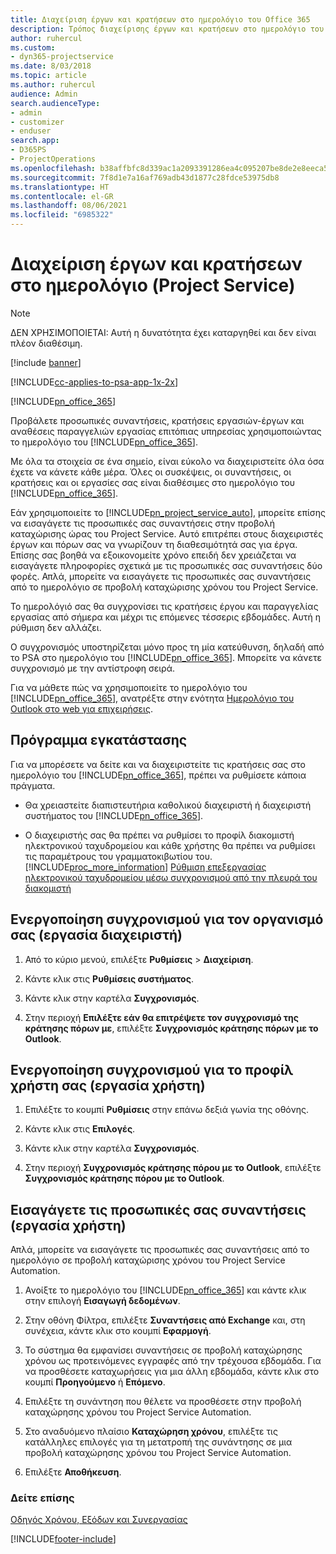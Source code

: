 ```yaml
---
title: Διαχείριση έργων και κρατήσεων στο ημερολόγιο του Office 365
description: Τρόπος διαχείρισης έργων και κρατήσεων στο ημερολόγιο του Office 365
author: ruhercul
ms.custom:
- dyn365-projectservice
ms.date: 8/03/2018
ms.topic: article
ms.author: ruhercul
audience: Admin
search.audienceType:
- admin
- customizer
- enduser
search.app:
- D365PS
- ProjectOperations
ms.openlocfilehash: b38affbfc8d339ac1a2093391286ea4c095207be8de2e8eeca558e6fcc5bcc07
ms.sourcegitcommit: 7f8d1e7a16af769adb43d1877c28fdce53975db8
ms.translationtype: HT
ms.contentlocale: el-GR
ms.lasthandoff: 08/06/2021
ms.locfileid: "6985322"
---
```

# <a name="manage-projects-and-bookings-in-your-calendar-project-service"></a>Διαχείριση έργων και κρατήσεων στο ημερολόγιο (Project Service)

> [!Note]
> ΔΕΝ ΧΡΗΣΙΜΟΠΟΙΕΤΑΙ: Αυτή η δυνατότητα έχει καταργηθεί και δεν είναι πλέον διαθέσιμη.

[!include [banner](../includes/psa-now-project-operations.md)]

[!INCLUDE[cc-applies-to-psa-app-1x-2x](../includes/cc-applies-to-psa-app-1x-2x.md)]

[!INCLUDE[pn_office_365](../includes/pn-office-365.md)] 

Προβάλετε προσωπικές συναντήσεις, κρατήσεις εργασιών-έργων και αναθέσεις παραγγελιών εργασίας επιτόπιας υπηρεσίας χρησιμοποιώντας το ημερολόγιο του [!INCLUDE[pn_office_365](../includes/pn-office-365.md)].  
  
 Με όλα τα στοιχεία σε ένα σημείο, είναι εύκολο να διαχειριστείτε όλα όσα έχετε να κάνετε κάθε μέρα. Όλες οι συσκέψεις, οι συναντήσεις, οι κρατήσεις και οι εργασίες σας είναι διαθέσιμες στο ημερολόγιο του [!INCLUDE[pn_office_365](../includes/pn-office-365.md)].  
  
 Εάν χρησιμοποιείτε το [!INCLUDE[pn_project_service_auto](../includes/pn-project-service-auto.md)], μπορείτε επίσης να εισαγάγετε τις προσωπικές σας συναντήσεις στην προβολή καταχώρισης ώρας του Project Service. Αυτό επιτρέπει στους διαχειριστές έργων και πόρων σας να γνωρίζουν τη διαθεσιμότητά σας για έργα. Επίσης σας βοηθά να εξοικονομείτε χρόνο επειδή δεν χρειάζεται να εισαγάγετε πληροφορίες σχετικά με τις προσωπικές σας συναντήσεις δύο φορές. Απλά, μπορείτε να εισαγάγετε τις προσωπικές σας συναντήσεις από το ημερολόγιο σε προβολή καταχώρισης χρόνου του Project Service.  
  
 Το ημερολόγιό σας θα συγχρονίσει τις κρατήσεις έργου και παραγγελίας εργασίας από σήμερα και μέχρι τις επόμενες τέσσερις εβδομάδες. Αυτή η ρύθμιση δεν αλλάζει.  
  
 Ο συγχρονισμός υποστηρίζεται μόνο προς τη μία κατεύθυνση, δηλαδή από το PSA στο ημερολόγιο του [!INCLUDE[pn_office_365](../includes/pn-office-365.md)]. Μπορείτε να κάνετε συγχρονισμό με την αντίστροφη σειρά. 
  
 Για να μάθετε πώς να χρησιμοποιείτε το ημερολόγιο του [!INCLUDE[pn_office_365](../includes/pn-office-365.md)], ανατρέξτε στην ενότητα [Ημερολόγιο του Outlook στο web για επιχειρήσεις](https://support.office.com/article/Calendar-in-Outlook-on-the-web-for-business-5219c457-d1fe-4c2f-9032-1a816b88e936).  
  
## <a name="setup"></a>Πρόγραμμα εγκατάστασης  
 Για να μπορέσετε να δείτε και να διαχειριστείτε τις κρατήσεις σας στο ημερολόγιο του [!INCLUDE[pn_office_365](../includes/pn-office-365.md)], πρέπει να ρυθμίσετε κάποια πράγματα.  
  
- Θα χρειαστείτε διαπιστευτήρια καθολικού διαχειριστή ή διαχειριστή συστήματος του [!INCLUDE[pn_office_365](../includes/pn-office-365.md)].  
  
- Ο διαχειριστής σας θα πρέπει να ρυθμίσει το προφίλ διακομιστή ηλεκτρονικού ταχυδρομείου και κάθε χρήστης θα πρέπει να ρυθμίσει τις παραμέτρους του γραμματοκιβωτίου του. [!INCLUDE[proc_more_information](../includes/proc-more-information.md)] [Ρύθμιση επεξεργασίας ηλεκτρονικού ταχυδρομείου μέσω συγχρονισμού από την πλευρά του διακομιστή](/dynamics365/customerengagement/on-premises/admin/set-up-server-side-synchronization-of-email-appointments-contacts-and-tasks)  
  
## <a name="turn-on-synchronization-for-your-organization-admin-task"></a>Ενεργοποίηση συγχρονισμού για τον οργανισμό σας (εργασία διαχειριστή)  
  
1.  Από το κύριο μενού, επιλέξτε **Ρυθμίσεις** > **Διαχείριση**.  
  
2.  Κάντε κλικ στις **Ρυθμίσεις συστήματος**.  
  
3.  Κάντε κλικ στην καρτέλα **Συγχρονισμός**.  
  
4.  Στην περιοχή **Επιλέξτε εάν θα επιτρέψετε τον συγχρονισμό της κράτησης πόρων με**, επιλέξτε **Συγχρονισμός κράτησης πόρων με το Outlook**.  
  
## <a name="turn-on-synchronization-for-your-user-profile-user-task"></a>Ενεργοποίηση συγχρονισμού για το προφίλ χρήστη σας (εργασία χρήστη)  
  
1.  Επιλέξτε το κουμπί **Ρυθμίσεις** στην επάνω δεξιά γωνία της οθόνης.  
  
2.  Κάντε κλικ στις **Επιλογές**.  
  
3.  Κάντε κλικ στην καρτέλα **Συγχρονισμός**.  
  
4.  Στην περιοχή **Συγχρονισμός κράτησης πόρου με το Outlook**, επιλέξτε **Συγχρονισμός κράτησης πόρου με το Outlook**.  
  
## <a name="import-your-personal-appointments-user-task"></a>Εισαγάγετε τις προσωπικές σας συναντήσεις (εργασία χρήστη)  
 Απλά, μπορείτε να εισαγάγετε τις προσωπικές σας συναντήσεις από το ημερολόγιο σε προβολή καταχώρισης χρόνου του Project Service Automation.  
  
1. Ανοίξτε το ημερολόγιο του [!INCLUDE[pn_office_365](../includes/pn-office-365.md)] και κάντε κλικ στην επιλογή **Εισαγωγή δεδομένων**.  
  
2. Στην οθόνη Φίλτρα, επιλέξτε **Συναντήσεις από Exchange** και, στη συνέχεια, κάντε κλικ στο κουμπί **Εφαρμογή**.  
  
3. Το σύστημα θα εμφανίσει συναντήσεις σε προβολή καταχώρησης χρόνου ως προτεινόμενες εγγραφές από την τρέχουσα εβδομάδα. Για να προσθέσετε καταχωρήσεις για μια άλλη εβδομάδα, κάντε κλικ στο κουμπί **Προηγούμενο** ή **Επόμενο**.  
  
4. Επιλέξτε τη συνάντηση που θέλετε να προσθέσετε στην προβολή καταχώρησης χρόνου του Project Service Automation.  
  
5. Στο αναδυόμενο πλαίσιο **Καταχώρηση χρόνου**, επιλέξτε τις κατάλληλες επιλογές για τη μετατροπή της συνάντησης σε μια προβολή καταχώρησης χρόνου του Project Service Automation.  
  
6. Επιλέξτε **Αποθήκευση**.  
  
### <a name="see-also"></a>Δείτε επίσης  
 [Οδηγός Χρόνου, Εξόδων και Συνεργασίας](../psa/time-expense-collaboration-guide.md)


[!INCLUDE[footer-include](../includes/footer-banner.md)]